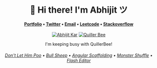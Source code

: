 
<h1 align="center">👋 Hi there! I'm Abhijit ツ</h1>
<h4 align="center">
  <a href="https://abhijit-kar.com">Portfolio</a> •
  <a href="https://twitter.com/QuillerBee">Twitter</a> •
  <a href="mailto:reachme@abhijit-kar.com">Email</a> •
  <a href="https://leetcode.com/abhijit-kar/">Leetcode</a> •
  <a href="https://stackoverflow.abhijit-kar.com">Stackoverflow</a>
</h4>

<p align="center">
  <a href="https://www.abhijit-kar.com"><img src="https://www.abhijit-kar.com/abhijit-kar.png" alt="Abhijit Kar"/></a>
  <a href="https://www.quillerbee.com"><img src="https://www.abhijit-kar.com/quillerbee.png" alt="Quiller Bee"/></a>
  <p align="center">I'm keeping busy with QuillerBee!</p>
</p>

<h6 align="center">
  <a href="https://www.abhijit-kar.com/dont-let-him-poo/">Don't Let Him Poo</a> •
  <a href="https://www.abhijit-kar.com/bull-sheep/">Bull Sheep</a> •
  <a href="https://www.abhijit-kar.com/angular-scaffolding">Angular Scaffolding</a> •
  <a href="https://abhijit-kar.itch.io/monster-shuffle">Monster Shuffle</a> •
  <a href="https://drive.google.com/drive/folders/0B3Cbrg4maoDvSEtZVDhtVm1ZZnc?usp=sharing">Flash Editor</a>
</h6>
